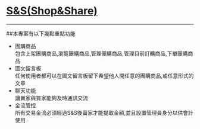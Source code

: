 # [S&S(Shop&Share)](https://shauncc.site/)
---
##本專案有以下幾點重點功能
* 團購商品  
包含上架團購商品,瀏覽團購商品,管理團購商品,管理目前訂購商品,下單團購商品
* 圖文留言板  
任何使用者都可以在圖文留言板留下希望他人開任意的團購商品,或任意形式的文章
* 聊天功能  
讓賣家與買家能夠及時通訊交流
* 金流管控  
所有交易金流必須經過S&S後賣家才能提取金額,並且設置管理員身分以供會計使用
